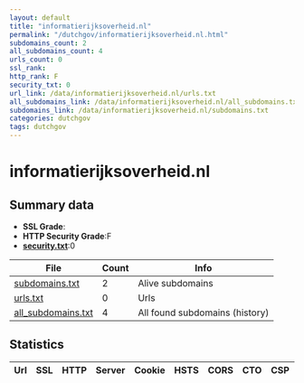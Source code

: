 ```yaml
---
layout: default
title: "informatierijksoverheid.nl"
permalink: "/dutchgov/informatierijksoverheid.nl.html"
subdomains_count: 2
all_subdomains_count: 4
urls_count: 0
ssl_rank: 
http_rank: F
security_txt: 0
url_link: /data/informatierijksoverheid.nl/urls.txt
all_subdomains_link: /data/informatierijksoverheid.nl/all_subdomains.txt
subdomains_link: /data/informatierijksoverheid.nl/subdomains.txt
categories: dutchgov
tags: dutchgov
---
```



# informatierijksoverheid.nl
## Summary data


 - **SSL Grade**:
 - **HTTP Security Grade**:F
 - **[security.txt](https://www.digitaleoverheid.nl/nieuws/standaard-security-txt-nu-verplicht-voor-overheid/)**:0


| File       | Count | Info |
|------------|-------|------|
|[subdomains.txt](/DutchGovScope/data/informatierijksoverheid.nl/subdomains.txt)|2|Alive subdomains|
|[urls.txt](/DutchGovScope/data/informatierijksoverheid.nl/urls.txt)|0|Urls|
|[all_subdomains.txt](/DutchGovScope/data/informatierijksoverheid.nl/all_subdomains.txt)|4|All found subdomains (history)|


## Statistics


| Url | SSL | HTTP | Server | Cookie | HSTS | CORS | CTO | CSP | XFO | XXP | RP |FP| Tech |Title |
|--------|-------|-------|------|------|------|------|------|------|------|------|------|------|------|------|

